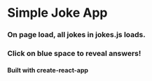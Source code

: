 # Simple Joke App
### On page load, all jokes in jokes.js loads.
### Click on blue space to reveal answers!

#### Built with create-react-app
